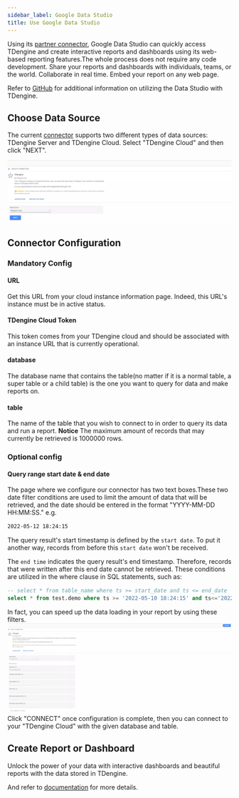 ```yaml
---
sidebar_label: Google Data Studio
title: Use Google Data Studio
---
```


Using its [partner connector](https://datastudio.google.com/data?search=TDengine), Google Data Studio can quickly access TDengine and create interactive reports and dashboards using its web-based reporting features.The whole process does not require any code development. Share your reports and dashboards with individuals, teams, or the world. Collaborate in real time. Embed your report on any web page.

Refer to [GitHub](https://github.com/taosdata/gds-connector/blob/master/README.md) for additional information on utilizing the Data Studio with TDengine.

## Choose Data Source

The current [connector](https://datastudio.google.com/data?search=TDengine) supports two different types of data sources: TDengine Server and TDengine Cloud. Select "TDengine Cloud" and then click "NEXT".

![Data Studio Data Source Selection](./gds/gds_data_source.webp)

## Connector Configuration

### Mandatory Config

#### URL

Get this URL from your cloud instance information page. Indeed, this URL's instance must be in active status.

#### TDengine Cloud Token

This token comes from your TDengine cloud and should be associated with an instance URL that is currently operational.

#### database

The database name that contains the table(no matter if it is a normal table, a super table or a child table) is the one you want to query for data and make reports on.

#### table

The name of the table that you wish to connect to in order to query its data and run a report.
**Notice** The maximum amount of records that may currently be retrieved is 1000000 rows.

### Optional config

#### Query range start date & end date

The page where we configure our connector has two text boxes.These two date filter conditions are used to limit the amount of data that will be retrieved, and the date should be entered in the format "YYYY-MM-DD HH:MM:SS."
e.g.

``` bash
2022-05-12 18:24:15
```

The query result's start timestamp is defined by the `start date`. To put it another way, records from before this `start date` won't be received.

The `end time` indicates the query result's end timestamp. Therefore, records that were written after this end date cannot be retrieved.
These conditions are utilized in the where clause in SQL statements, such as:

``` SQL
-- select * from table_name where ts >= start_date and ts <= end_date
select * from test.demo where ts >= '2022-05-10 18:24:15' and ts<='2022-05-12 18:24:15'
```

In fact, you can speed up the data loading in your report by using these filters.
![TDengine Cloud Config Page](./gds/gds_cloud_login.webp)
Click "CONNECT" once configuration is complete, then you can connect to your "TDengine Cloud" with the given database and table.

## Create Report or Dashboard

Unlock the power of your data with interactive dashboards and beautiful reports with the data stored in TDengine.

And refer to [documentation](https://docs.tdengine.com/third-party/google-data-studio/) for more details.
